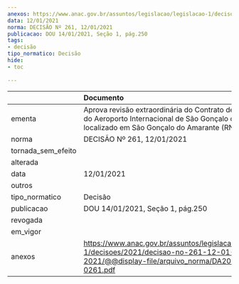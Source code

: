 ```yaml
---
anexos: https://www.anac.gov.br/assuntos/legislacao/legislacao-1/decisoes/2021/decisao-no-261-12-01-2021/@@display-file/arquivo_norma/DA2021-0261.pdf
data: 12/01/2021
norma: DECISÃO Nº 261, 12/01/2021
publicacao: DOU 14/01/2021, Seção 1, pág.250
tags:
- decisão
tipo_normatico: Decisão
hide: 
- toc 
 
---
```


|                    | Documento                                                                                                                                                 |
|:-------------------|:----------------------------------------------------------------------------------------------------------------------------------------------------------|
| ementa             | Aprova revisão extraordinária do Contrato de Concessão do Aeroporto Internacional de São Gonçalo do Amarante, localizado em São Gonçalo do Amarante (RN). |
| norma              | DECISÃO Nº 261, 12/01/2021                                                                                                                                |
| tornada_sem_efeito |                                                                                                                                                           |
| alterada           |                                                                                                                                                           |
| data               | 12/01/2021                                                                                                                                                |
| outros             |                                                                                                                                                           |
| tipo_normatico     | Decisão                                                                                                                                                   |
| publicacao         | DOU 14/01/2021, Seção 1, pág.250                                                                                                                          |
| revogada           |                                                                                                                                                           |
| em_vigor           |                                                                                                                                                           |
| anexos             | https://www.anac.gov.br/assuntos/legislacao/legislacao-1/decisoes/2021/decisao-no-261-12-01-2021/@@display-file/arquivo_norma/DA2021-0261.pdf             |